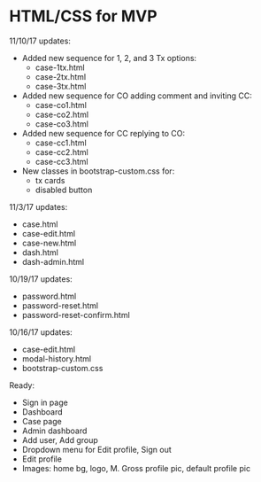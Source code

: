 # HTML/CSS for MVP

11/10/17 updates:
- Added new sequence for 1, 2, and 3 Tx options:
  - case-1tx.html
  - case-2tx.html
  - case-3tx.html
- Added new sequence for CO adding comment and inviting CC:
  - case-co1.html
  - case-co2.html
  - case-co3.html
- Added new sequence for CC replying to CO:
  - case-cc1.html
  - case-cc2.html
  - case-cc3.html
- New classes in bootstrap-custom.css for:
  - tx cards
  - disabled button

11/3/17 updates:
- case.html
- case-edit.html
- case-new.html
- dash.html
- dash-admin.html

10/19/17 updates:
- password.html
- password-reset.html
- password-reset-confirm.html

10/16/17 updates:
- case-edit.html
- modal-history.html
- bootstrap-custom.css

Ready:
- Sign in page
- Dashboard
- Case page
- Admin dashboard
- Add user, Add group
- Dropdown menu for Edit profile, Sign out
- Edit profile
- Images: home bg, logo, M. Gross profile pic, default profile pic
